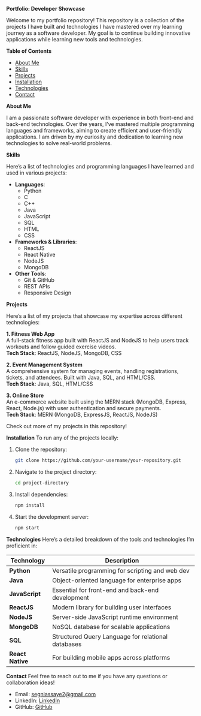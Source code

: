  **Portfolio: Developer Showcase**

Welcome to my portfolio repository!
This repository is a collection of the projects I have built and technologies I have mastered over my learning journey as a software developer.
My goal is to continue building innovative applications while learning new tools and technologies.

**Table of Contents**
- [About Me](#about-me)
- [Skills](#skills)
- [Projects](#projects)
- [Installation](#installation)
- [Technologies](#technologies)
- [Contact](#contact)

 **About Me**

I am a passionate software developer with experience in both front-end and back-end technologies. 
Over the years, I’ve mastered multiple programming languages and frameworks, aiming to create efficient and user-friendly applications. 
I am driven by my curiosity and dedication to learning new technologies to solve real-world problems.

**Skills**

Here’s a list of technologies and programming languages I have learned and used in various projects:
- **Languages**: 
  - Python
  - C
  - C++
  - Java
  - JavaScript
  - SQL
  - HTML
  - CSS
- **Frameworks & Libraries**:
  - ReactJS
  - React Native
  - NodeJS
  - MongoDB
- **Other Tools**:
  - Git & GitHub
  - REST APIs
  - Responsive Design

 **Projects**

Here’s a list of my projects that showcase my expertise across different technologies:

 **1. Fitness Web App**  
A full-stack fitness app built with ReactJS and NodeJS to help users track workouts and follow guided exercise videos.  
**Tech Stack**: ReactJS, NodeJS, MongoDB, CSS

**2. Event Management System**  
A comprehensive system for managing events, handling registrations, tickets, and attendees. Built with Java, SQL, and HTML/CSS.  
**Tech Stack**: Java, SQL, HTML/CSS

**3. Online Store**  
An e-commerce website built using the MERN stack (MongoDB, Express, React, Node.js) with user authentication and secure payments.  
**Tech Stack**: MERN (MongoDB, ExpressJS, ReactJS, NodeJS)

Check out more of my projects in this repository!

**Installation**
To run any of the projects locally:
1. Clone the repository:
   ```bash
   git clone https://github.com/your-username/your-repository.git
   ```
2. Navigate to the project directory:
   ```bash
   cd project-directory
   ```
3. Install dependencies:
   ```bash
   npm install
   ```
4. Start the development server:
   ```bash
   npm start
   ```

**Technologies**
Here’s a detailed breakdown of the tools and technologies I’m proficient in:

| Technology      | Description                                       |
|-----------------|---------------------------------------------------|
| **Python**      | Versatile programming for scripting and web dev   |
| **Java**        | Object-oriented language for enterprise apps      |
| **JavaScript**  | Essential for front-end and back-end development  |
| **ReactJS**     | Modern library for building user interfaces       |
| **NodeJS**      | Server-side JavaScript runtime environment        |
| **MongoDB**     | NoSQL database for scalable applications          |
| **SQL**         | Structured Query Language for relational databases|
| **React Native**| For building mobile apps across platforms         |

**Contact**
Feel free to reach out to me if you have any questions or collaboration ideas!

- Email: segniassaye2@gmail.com
- LinkedIn: [LinkedIn](https://www.linkedin.com/in/segni-assaye-38055a283/)
- GitHub: [GitHub](https://github.com/Segniko)

